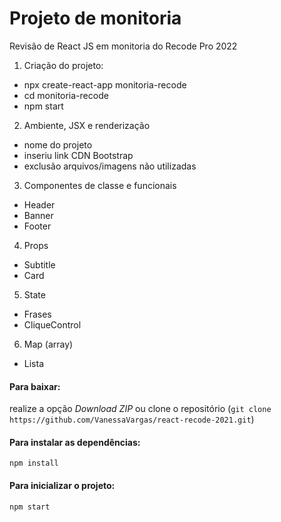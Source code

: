 # Projeto de monitoria

Revisão de React JS em monitoria do Recode Pro 2022

1. Criação do projeto:
- npx create-react-app monitoria-recode
- cd monitoria-recode
- npm start

2. Ambiente, JSX e renderização
- nome do projeto
- inseriu link CDN Bootstrap
- exclusão arquivos/imagens não utilizadas

3. Componentes de classe e funcionais
- Header
- Banner
- Footer

4. Props
- Subtitle
- Card

5. State
- Frases
- CliqueControl

6. Map (array)
- Lista


#### Para baixar:
realize a opção *Download ZIP* ou clone o repositório (`git clone https://github.com/VanessaVargas/react-recode-2021.git`)

#### Para instalar as dependências:
`npm install`

#### Para inicializar o projeto:
`npm start`